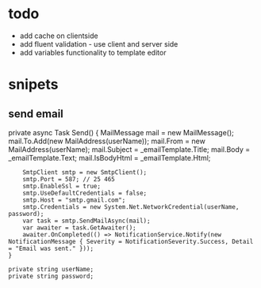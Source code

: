 ﻿# todo
- add cache on clientside    
- add fluent validation - use client and server side
- add variables functionality to template editor





# snipets

## send email
    
private async Task Send()
    {
        MailMessage mail = new MailMessage();
        mail.To.Add(new MailAddress(userName));
        mail.From = new MailAddress(userName);
        mail.Subject = _emailTemplate.Title;
        mail.Body = _emailTemplate.Text;
        mail.IsBodyHtml = _emailTemplate.Html;

        SmtpClient smtp = new SmtpClient();
        smtp.Port = 587; // 25 465
        smtp.EnableSsl = true;
        smtp.UseDefaultCredentials = false;
        smtp.Host = "smtp.gmail.com";
        smtp.Credentials = new System.Net.NetworkCredential(userName, password);
        var task = smtp.SendMailAsync(mail);
        var awaiter = task.GetAwaiter();
        awaiter.OnCompleted(() => NotificationService.Notify(new NotificationMessage { Severity = NotificationSeverity.Success, Detail = "Email was sent." }));
    }

    private string userName;
    private string password;